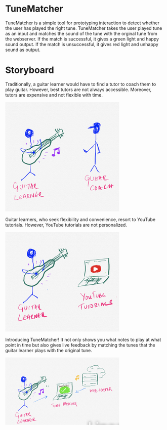 # TuneMatcher

TuneMatcher is a simple tool for prototyping interaction to detect whether the user has played the right tune. TuneMatcher takes the user played tune as an input and matches the sound of the tune with the orginal tune from the webserver. If the match is successful, it gives a green light and happy sound output. If the match is unsuccessful, it gives red light and unhappy sound as output.

# Storyboard

Traditionally, a guitar learner would have to find a tutor to coach them to play guitar. However, best tutors are not always accessible. Moreover, tutors are expensive and not flexible with time.

<img src="/imgs/In-person Learning.png" alt="system diagram" width="360"/>

Guitar learners, who seek flexibility and convenience, resort to YouTube tutorials. However, YouTube tutorials are not personalized.

<img src="/imgs/Online Learning.png" alt="system diagram" width="360"/>

Introducing TuneMatcher! It not only shows you what notes to play at what point in time but also gives live feedback by matching the tunes that the guitar learner plays with the original tune.

<img src="/imgs/TuneMatcher Envi.png" alt="system diagram" width="360"/>
